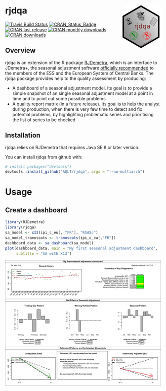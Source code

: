 
<!-- README.md is generated from README.Rmd. Please edit that file -->

# rjdqa <img src="man/figures/logo.png" align="right" />

[![Travis Build
Status](https://img.shields.io/travis/AQLT/rjdqa.svg?logo=travis)](https://travis-ci.org/AQLT/rjdqa)
[![CRAN\_Status\_Badge](http://www.r-pkg.org/badges/version/rjdqa)](https://cran.r-project.org/package=rjdqa)
[![CRAN last
release](http://www.r-pkg.org/badges/last-release/rjdqa)](https://cran.r-project.org/package=rjdqa)
[![CRAN monthly
downloads](http://cranlogs.r-pkg.org/badges/rjdqa?color=lightgrey)](https://cran.r-project.org/package=rjdqa)
[![CRAN
downloads](http://cranlogs.r-pkg.org/badges/grand-total/rjdqa?color=lightgrey)](https://cran.r-project.org/package=rjdqa)

## Overview

rjdqa is an extension of the R package
[RJDemetra](https://github.com/nbbrd/rjdemetra), which is an interface
to JDemetra+, the seasonal adjustment software [officially
recommended](https://ec.europa.eu/eurostat/cros/system/files/Jdemetra_%20release.pdf)
to the members of the ESS and the European System of Central Banks. The
rjdqa package provides help to the quality assessment by producing:

  - A dashboard of a seasonal adjustment model. Its goal is to provide a
    simple snapshot of an single seasonal adjustment model at a point in
    time and to point out some possible problems.  
  - A quality report matrix (in a future release). Its goal is to help
    the analyst during production, when there is very few time to detect
    and fix potential problems, by highlighting problematic series and
    prioritising the list of series to be checked.

## Installation

rjdqa relies on RJDemetra that requires Java SE 8 or later version.

You can install rjdqa from github with:

``` r
# install.packages("devtools")
devtools::install_github("AQLT/rjdqa", args = "--no-multiarch")
```

# Usage

## Create a dashboard

``` r
library(RJDemetra)
library(rjdqa)
sa_model <- x13(ipi_c_eu[, "FR"], "RSA5c")
sa_model_tramoseats <- tramoseats(ipi_c_eu[,"FR"])
dashboard_data <- sa_dashboard(sa_model)
plot(dashboard_data, main = "My first seasonal adjustment dashboard",
     subtitle = "SA with X13")
```

<img src="man/figures/README-dashboard_exemple-1.png" style="display: block; margin: auto;" />
